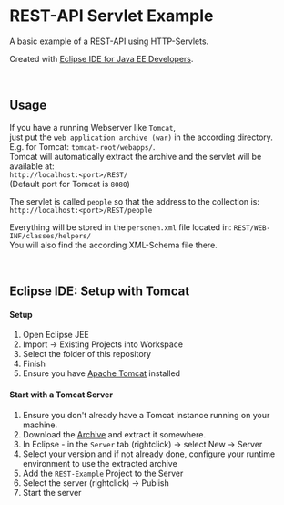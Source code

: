 # REST-API Servlet Example

A basic example of a REST-API using HTTP-Servlets.

Created with [Eclipse IDE for Java EE Developers](http://www.eclipse.org/downloads/packages/eclipse-ide-java-ee-developers/oxygen3a).


<br/>

## Usage

If you have a running Webserver like `Tomcat`,  
just put the `web application archive (war)` in the according directory.  
E.g. for Tomcat: `tomcat-root/webapps/`.  
Tomcat will automatically extract the archive and the servlet will be available at:  
`http://localhost:<port>/REST/`  
(Default port for Tomcat is `8080`)

The servlet is called `people` so that the address to the collection is:  
`http://localhost:<port>/REST/people`

Everything will be stored in the `personen.xml` file located in:
`REST/WEB-INF/classes/helpers/`  
You will also find the according XML-Schema file there.


<br/>

## Eclipse IDE: Setup with Tomcat

#### Setup

1. Open Eclipse JEE
2. Import -> Existing Projects into Workspace
3. Select the folder of this repository
4. Finish
5. Ensure you have [Apache Tomcat](http://tomcat.apache.org/) installed

#### Start with a Tomcat Server

1. Ensure you don't already have a Tomcat instance running on your machine.
2. Download the [Archive](https://tomcat.apache.org/download-90.cgi) and extract it somewhere.
3. In Eclipse - in the `Server` tab (rightclick) -> select New -> Server
4. Select your version and if not already done, configure your runtime environment to use the extracted archive
5. Add the `REST-Example` Project to the Server
6. Select the server (rightclick) -> Publish
7. Start the server
